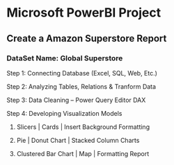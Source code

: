 # Microsoft PowerBI Project

## Create a Amazon Superstore Report

### DataSet Name: Global Superstore

Step 1: Connecting Database (Excel, SQL, Web, Etc.)

Step 2: Analyzing Tables, Relations & Tranform Data 

Step 3: Data Cleaning – Power Query Editor DAX

Step 4: Developing Visualization Models

  1. Slicers | Cards | Insert Background Formatting

  2. Pie | Donut Chart | Stacked Column Charts

  3. Clustered Bar Chart | Map | Formatting Report
